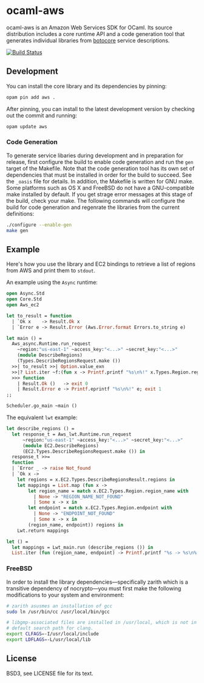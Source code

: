 # ocaml-aws

ocaml-aws is an Amazon Web Services SDK for OCaml. Its source distribution
includes a core runtime API and a code generation tool that generates
individual libraries from [botocore][] service descriptions.

[botocore]: https://github.com/boto/botocore

[![Build Status](https://travis-ci.org/inhabitedtype/ocaml-aws.svg?branch=master)](https://travis-ci.org/inhabitedtype/ocaml-aws)


## Development

You can install the core library and its dependencies by pinning:

```bash
opam pin add aws .
```

After pinning, you can install to the latest development version by checking
out the commit and running:

```bash
opam update aws
```

### Code Generation

To generate service libaries during development and in preparation for release,
first configure the build to enable code generation and run the `gen` target of
the Makefile. Note that the code generation tool has its own set of
dependencies that must be installed in order for the build to succeed. See the
`_oasis` file for details. In addition, the Makefile is written for GNU make.
Some platforms such as OS X and FreeBSD do not have a GNU-compatible make
installed by default. If you get strage error messages at this stage of the
build, check your make. The following commands will configure the build for
code generation and regenrate the libraries from the current definitions:

```bash
./configure --enable-gen
make gen
```

## Example

Here's how you use the library and EC2 bindings to retrieve a list of regions
from AWS and print them to `stdout`.

An example using the `Async` runtime:

```ocaml
open Async.Std
open Core.Std
open Aws_ec2

let to_result = function
  | `Ok x    -> Result.Ok x
  | `Error e -> Result.Error (Aws.Error.format Errors.to_string e)

let main () =
  Aws_async.Runtime.run_request
    ~region:"us-east-1" ~access_key:"<...>" ~secret_key:"<...>"
    (module DescribeRegions)
    (Types.DescribeRegionsRequest.make ())
  >>| to_result >>| Option.value_exn
  >>|? List.iter ~f:(fun x -> Printf.printf "%s\n%!" x.Types.Region.region_name)
  >>> function
    | Result.Ok ()   -> exit 0
    | Result.Error e -> Printf.eprintf "%s\n%!" e; exit 1
;;

Scheduler.go_main ~main ()
```

The equivalent `lwt` example:

```ocaml
let describe_regions () =
  let response_t = Aws_lwt.Runtime.run_request
      ~region:"us-east-1" ~access_key:"<...>" ~secret_key:"<...>"
      (module EC2.DescribeRegions)
      (EC2.Types.DescribeRegionsRequest.make ()) in
  response_t >>=
  function
  | `Error _ -> raise Not_found
  | `Ok x ->
    let regions = x.EC2.Types.DescribeRegionsResult.regions in
    let mappings = List.map (fun x ->
        let region_name = match x.EC2.Types.Region.region_name with
          | None -> "REGION_NAME_NOT_FOUND"
          | Some x -> x in
        let endpoint = match x.EC2.Types.Region.endpoint with
          | None -> "ENDPOINT_NOT_FOUND"
          | Some x -> x in
        (region_name, endpoint)) regions in
    Lwt.return mappings

let () =
  let mappings = Lwt_main.run (describe_regions ()) in
  List.iter (fun (region_name, endpoint) -> Printf.printf "%s -> %s\n%!" region_name endpoint) mappings

```

### FreeBSD

In order to install the library dependencies&mdash;specifically zarith which is
a transitive dependency of nocrypto&mdash;you must first make the following
modifications to your system and environment:

```bash
# zarith asusmes an installation of gcc
sudo ln /usr/bin/cc /usr/local/bin/gcc

# libgmp-associated files are installed in /usr/local, which is not in the
# default search path for clang.
export CLFAGS=-I/usr/local/include
export LDFLAGS=-L/usr/local/lib
```

## License

BSD3, see LICENSE file for its text.
